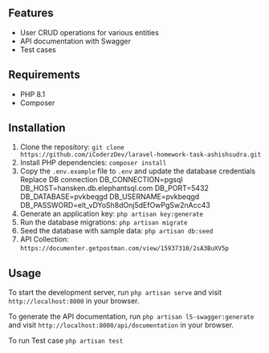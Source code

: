 ## Features
- User CRUD operations for various entities
- API documentation with Swagger
- Test cases

## Requirements

- PHP 8.1
- Composer

## Installation

1. Clone the repository: `git clone https://github.com/iCoderzDev/laravel-homework-task-ashishsudra.git`
2. Install PHP dependencies: `composer install`
3. Copy the `.env.example` file to `.env` and update the database credentials
    Replace DB connection
    DB_CONNECTION=pgsql
    DB_HOST=hansken.db.elephantsql.com
    DB_PORT=5432
    DB_DATABASE=pvkbeqgd
    DB_USERNAME=pvkbeqgd
    DB_PASSWORD=elt_vDYoSh8dOnj5dEfOwPgSw2nAcc43
4. Generate an application key: `php artisan key:generate`
5. Run the database migrations: `php artisan migrate`
6. Seed the database with sample data: `php artisan db:seed`
7. API Collection: `https://documenter.getpostman.com/view/15937310/2sA3BuXV5p`


## Usage

To start the development server, run `php artisan serve` and visit `http://localhost:8000` in your browser.

To generate the API documentation, run `php artisan l5-swagger:generate` and visit `http://localhost:8000/api/documentation` in your browser.

To run Test case  `php artisan test`


